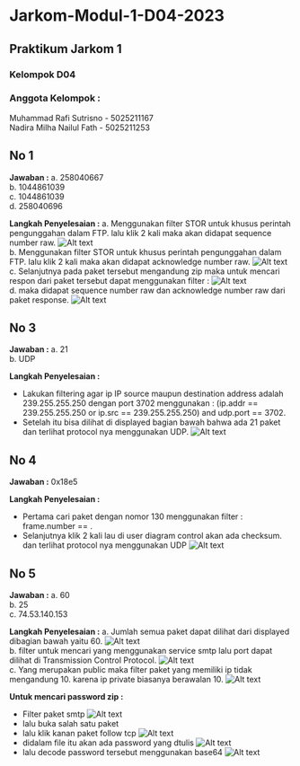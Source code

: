 # Jarkom-Modul-1-D04-2023


## Praktikum Jarkom 1 

### Kelompok D04
### Anggota Kelompok :
Muhammad Rafi Sutrisno - 5025211167 <br/>
Nadira Milha Nailul Fath - 5025211253

## No 1
**Jawaban :** 
a. 258040667<br/>
b. 1044861039<br/>
c. 1044861039<br/>
d. 258040696

**Langkah Penyelesaian :**
a. Menggunakan filter STOR untuk khusus perintah pengunggahan dalam FTP. lalu klik 2 kali maka akan didapat sequence number raw.
![Alt text](url)<br/>
b. Menggunakan filter STOR untuk khusus perintah pengunggahan dalam FTP. lalu klik 2 kali maka akan didapat acknowledge number raw.
![Alt text](url)<br/>
c. Selanjutnya pada paket tersebut mengandung zip maka untuk mencari respon dari paket tersebut dapat menggunakan filter :
![Alt text](url)<br/>
d. maka didapat  sequence number raw dan acknowledge number raw dari paket response.
![Alt text](url)<br/>

## No 3
**Jawaban :** 
a. 21<br/>
b. UDP

**Langkah Penyelesaian :**
- Lakukan filtering agar ip IP source maupun destination address adalah 239.255.255.250 dengan port 3702 menggunakan : (ip.addr == 239.255.255.250 or ip.src == 239.255.255.250) and udp.port == 3702.<br/>
- Setelah itu bisa dilihat di displayed bagian bawah bahwa ada 21 paket 
dan terlihat protocol nya menggunakan UDP.
![Alt text](url)

## No 4
**Jawaban :** 
0x18e5

**Langkah Penyelesaian :**
- Pertama cari paket dengan nomor 130 menggunakan filter : frame.number == .<br/>
- Selanjutnya klik 2 kali lau di user diagram control akan ada checksum.
dan terlihat protocol nya menggunakan UDP
![Alt text](url)

## No 5
**Jawaban :** 
a. 60<br/>
b. 25<br/>
c. 74.53.140.153


**Langkah Penyelesaian :**
a. Jumlah semua paket dapat dilihat dari displayed dibagian bawah yaitu 60.
![Alt text](url)<br/>
b. filter untuk mencari yang menggunakan service smtp lalu port dapat dilihat di Transmission Control Protocol.
![Alt text](url)<br/>
c. Yang merupakan public maka filter paket yang memiliki ip tidak mengandung 10. karena ip private biasanya berawalan 10.
![Alt text](url)

**Untuk mencari password zip :**
- Filter paket smtp
![Alt text](url)<br/>
- lalu buka salah satu paket<br/>
- lalu klik kanan paket follow tcp
![Alt text](url)<br/>
- didalam file itu akan ada password yang dtulis
![Alt text](url)<br/>
- lalu decode password tersebut menggunakan base64 
![Alt text](url)